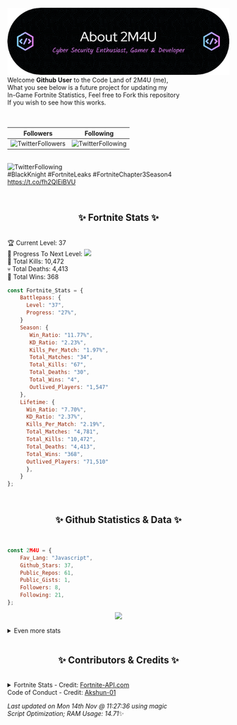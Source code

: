 
  ![Header](./src/github-banner.png)
  <br>
  Welcome **Github User** to the Code Land of 2M4U (me),<br>
  What you see below is a future project for updating my<br>
  In-Game Fortnite Statistics, Feel free to Fork this repository<br>
  If you wish to see how this works.
  <br><br>
  <br>
  
  | Followers  | Following |
  | ---------- |:---------:|
  | ![TwitterFollowers](https://img.shields.io/badge/Twitter%20Followers-80-blue)  | ![TwitterFollowing](https://img.shields.io/badge/Twitter%20Following-232-blue)  |


  <br>![TwitterFollowing](https://img.shields.io/badge/Latest%20Tweet--blue)<br>
  #BlackKnight #FortniteLeaks #FortniteChapter3Season4 https://t.co/fh2QlEiBVU
   
  <br><h2 align="center"> ✨ Fortnite Stats ✨</h2><br>
  🏆 Current Level: 37<br>
  🎉 Progress To Next Level: ![](https://geps.dev/progress/27)<br>
  🎯 Total Kills: 10,472<br>
  💀 Total Deaths: 4,413<br>
  👑 Total Wins: 368<br>

```js
const Fortnite_Stats = {
    Battlepass: {
      Level: "37",
      Progress: "27%",    
    }
    Season: { 
       Win_Ratio: "11.77%",
       KD_Ratio: "2.23%",
       Kills_Per_Match: "1.97%",
       Total_Matches: "34",
       Total_Kills: "67",
       Total_Deaths: "30",
       Total_Wins: "4",
       Outlived_Players: "1,547"
    },
    Lifetime: {
      Win_Ratio: "7.70%",
      KD_Ratio: "2.37%",
      Kills_Per_Match: "2.19%",
      Total_Matches: "4,781",
      Total_Kills: "10,472",
      Total_Deaths: "4,413",
      Total_Wins: "368",
      Outlived_Players: "71,510"
      },
    }
}; 
```


<br><h2 align="center"> ✨ Github Statistics & Data ✨</h2><br>

```js
const 2M4U = {
    Fav_Lang: "Javascript",
    Github_Stars: 37,
    Public_Repos: 61,
    Public_Gists: 1,
    Followers: 8,
    Following: 21,
}; 
```

<p align="center">
<img src="https://github-readme-streak-stats.herokuapp.com/?user=2M4U&theme=tokyonight">
</p>
<details>
  <summary>
      Even more stats
  </summary>
  <p align="center">
    <img src="https://github-profile-trophy.vercel.app/?username=2M4U&theme=dracula">
    <img src="https://github-readme-stats.vercel.app/api?username=2M4U&theme=tokyonight&count_private=true&show_icons=true&include_all_commits=true">
  </p>
</details>
<br><h2 align="center"> ✨ Contributors & Credits ✨</h2><br>
<details>
  <summary>
      Fortnite Stats - Credit: <a href="https://fortnite-api.com/?utm_source=github.com/2M4U/2M4U">Fortnite-API.com</a><br>
      Code of Conduct - Credit: <a href="https://github.com/Akshun-01">Akshun-01</a>
  </summary>
</details>

<!-- Last updated on Mon Nov 14 2022 11:27:36 GMT+0000 (Coordinated Universal Time) ;-;-->
<i>Last updated on  Mon 14th Nov @ 11:27:36 using magic<br>
Script Optimization; RAM Usage: 14.71</i>✨